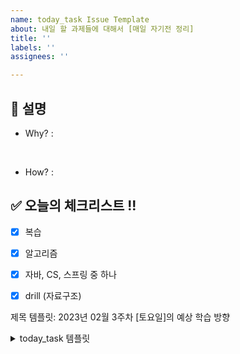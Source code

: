 ```yaml
---
name: today_task Issue Template
about: 내일 할 과제들에 대해서 [매일 자기전 정리]
title: ''
labels: ''
assignees: ''

---
```


## 🎵 설명
- Why? 
:      
<br>

- How?
: 

## ✅ 오늘의 체크리스트 !!
- [x]  복습
- [x]  알고리즘
- [x]  자바, CS, 스프링 중 하나
- [x]  drill (자료구조)


제목 템플릿: 2023년 02월 3주차 [토요일]의 예상 학습 방향

<details>
<summary>today_task 템플릿</summary>

----------------------------------------------------------------------------

## ✅ 오늘의 목표 !!
- [x]  복습
- [x]  알고리즘
- [x]  자바, CS, 스프링 중 하나
- [x]  drill (자료구조)


### 복습

```
# 주말에 배운 내용 복습

(1) 전가산기
(2) 함수형 프로그래밍
(3) 전건 조회까지 코드 훑어보기
```


### 알고리즘

```
(1) dx-dy 딱 한 문제만 !! 못풀어도 좋으니 정리라도!!
(2) 자바로도 딱 한문제만 !! 쉬운것도 좋으니 꼭 !!

# 주로 점심시간에 진행
```

### 자바, CS, 스프링 중 하나

```
주말 복습 내용과 중첩 (일반적으로 주말에 진행)
```

### drill

```
부담갖지 말고 큐, 스택, 해쉬 까지만 가볍게
```
----------------------------------------------------------------------------

</details>
